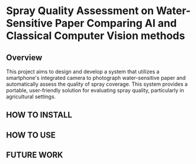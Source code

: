 # Spray Quality Assessment on Water-Sensitive Paper Comparing AI and Classical Computer Vision methods

## Overview
This project aims to design and develop a system that utilizes a smartphone's integrated camera to photograph water-sensitive paper and automatically assess the quality of spray coverage. This system provides a portable, user-friendly solution for evaluating spray quality, particularly in agricultural settings.

## HOW TO INSTALL

## HOW TO USE

## FUTURE WORK
